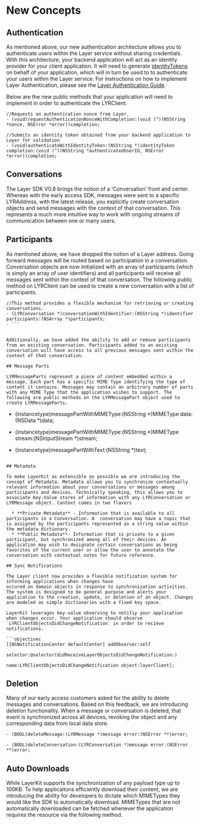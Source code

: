 # New Concepts

## Authentication 

As mentioned above, our new authentication architecture allows you to authenticate users within the Layer service without sharing credentials. With this architecture, your backend application will act as an identity provider for your client application. It will need to generate [identityTokens](https://docs.google.com/a/layer.com/document/d/1isApNdOIZ70f_sfpufyQd98Lkfe1pSziNLdd6d774pM/edit#heading=h.yu9aq0rirnxj)[ ](https://docs.google.com/a/layer.com/document/d/1isApNdOIZ70f_sfpufyQd98Lkfe1pSziNLdd6d774pM/edit#heading=h.yu9aq0rirnxj)on behalf of your application, which will in turn be used to to authenticate your users within the Layer service. For instructions on how to implement Layer Authentication, please see the [Layer Authentication Guide](https://docs.google.com/a/layer.com/document/d/1isApNdOIZ70f_sfpufyQd98Lkfe1pSziNLdd6d774pM/edit#heading=h.fmjl82sm01k2). 

Below are the new public methods that your application will need to implement in order to authenticate the LYRClient.

```
//Requests an authentication nonce from Layer.
- (void)requestAuthenticationNonceWithCompletion:(void (^)(NSString *nonce, NSError *error))completion;

//Submits an identity token obtained from your backend application to Layer for validation
- (void)authenticateWithIdentityToken:(NSString *)identityToken completion:(void (^)(NSString *authenticatedUserID, NSError *error))completion;
```

## Conversations

The Layer SDK V0.8 brings the notion of a ‘Conversation’ front and center. Whereas with the early access SDK, messages were sent to a specific LYRAddress, with the latest release, you explicitly create conversation objects and send messages with the context of that conversation. This represents a much more intuitive way to work with ongoing streams of communication between one or many users. 

## Participants

As mentioned above, we have dropped the notion of a Layer address. Going forward messages will be routed based on participation in a conversation. Conversation objects are now initialized with an array of participants (which is simply an array of user identifiers) and all participants will receive all messages sent within the context of that conversation. The following public method on LYRClient can be used to create a new conversation with a list of participants.

```
//This method provides a flexible mechanism for retrieving or creating conversations.
- (LYRConversation *)conversationWithIdentifier:(NSString *)identifier participants:(NSArray *)participants;
- ```


Additionally, we have added the ability to add or remove participants from an existing conversation. Participants added to an existing conversation will have access to all previous messages sent within the context of that conversation.

## Message Parts

LYRMessageParts represent a piece of content embedded within a message. Each part has a specific MIME Type identifying the type of content it contains. Messages may contain an arbitrary number of parts with any MIME Type that the application wishes to support. The following are public methods on the LYRMessagePart object used to create LYRMessageParts.

```
+ (instancetype)messagePartWithMIMEType:(NSString *)MIMEType data:(NSData *)data;


+ (instancetype)messagePartWithMIMEType:(NSString *)MIMEType stream:(NSInputStream *)stream;


+ (instancetype)messagePartWithText:(NSString *)text;
```

## Metadata

To make LayerKit as extensible as possible we are introducing the concept of Metadata. Metadata allows you to synchronize contextually relevant information about your conversations or messages among participants and devices. Technically speaking, this allows you to associate Key-Value stores of information with any LYRConversation or LYRMessage object. Context comes in two flavors

  * **Private Metadata** - Information that is available to all participants in a Conversation. A  conversation may have a topic that is assigned by the participants represented as a string value within the metadata dictionary.
  * **Public Metadata**- Information that is private to a given participant, but synchronized among all of their devices. An application may wish to designate certain conversations as being favorites of the current user or allow the user to annotate the conversation with contextual notes for future reference.

## Sync Notifications

The Layer client now provides a flexible notification system for informing applications when changes have
occured on domain objects in response to synchronization activities. The system is designed to be general purpose and alerts your application to the creation, update, or deletion of an object. Changes are modeled as simple dictionaries with a fixed key space.

LayerKit leverages key-value observing to notifiy your application when changes occur. Your application should observe `LYRClientObjectsDidChangeNotification` in order to recieve notifications. 

```objectivec
[[NSNotificationCenter defaultCenter] addObserver:self 
									     selector:@selector(didReceiveLayerObjectsDidChangeNotification:) 
                                             name:LYRClientObjectsDidChangeNotification object:layerClient];
```

## Deletion

Many of our early access customers asked for the ability to delete messages and conversations. Based on this feedback, we are introducing deletion functionality. When a message or conversation is deleted, that event is synchronized across all devices, revoking the object and any corresponding data from local data store. 

```
- (BOOL)deleteMessage:(LYRMessage *)message error:(NSError **)error;

- (BOOL)deleteConversation:(LYRConversation *)message error:(NSError **)error;
```


## Auto Downloads

While LayerKit supports the synchronization of any payload type up to 100KB.  To help applicaitons efficiently download their content, we are introducing the ability for developers to dictate which MIMETypes they would like the SDK to automatically download. MIMETypes that are not automatically downloaded can be fetched whenever the application requires the resource via the following method.  
